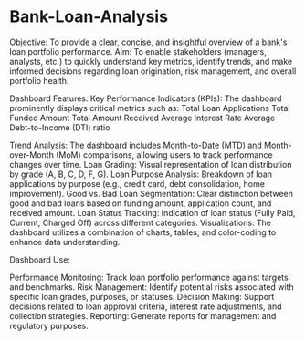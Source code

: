 # Bank-Loan-Analysis
Objective: To provide a clear, concise, and insightful overview of a bank's loan portfolio performance.
Aim: To enable stakeholders (managers, analysts, etc.) to quickly understand key metrics, identify trends, and make informed decisions regarding loan origination, risk management, and overall portfolio health.

Dashboard Features:
Key Performance Indicators (KPIs): The dashboard prominently displays critical metrics such as:
Total Loan Applications
Total Funded Amount
Total Amount Received
Average Interest Rate
Average Debt-to-Income (DTI) ratio

Trend Analysis: The dashboard includes Month-to-Date (MTD) and Month-over-Month (MoM) comparisons, allowing users to track performance changes over time.
Loan Grading: Visual representation of loan distribution by grade (A, B, C, D, F, G).
Loan Purpose Analysis: Breakdown of loan applications by purpose (e.g., credit card, debt consolidation, home improvement).
Good vs. Bad Loan Segmentation: Clear distinction between good and bad loans based on funding amount, application count, and received amount.
Loan Status Tracking: Indication of loan status (Fully Paid, Current, Charged Off) across different categories.
Visualizations: The dashboard utilizes a combination of charts, tables, and color-coding to enhance data understanding.

Dashboard Use:

Performance Monitoring: Track loan portfolio performance against targets and benchmarks.
Risk Management: Identify potential risks associated with specific loan grades, purposes, or statuses.
Decision Making: Support decisions related to loan approval criteria, interest rate adjustments, and collection strategies.
Reporting: Generate reports for management and regulatory purposes.

